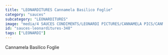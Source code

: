 ```yaml
---
title: "LEONARDITURES Cannamela Basilico Foglie"
category: "sauces"
subcategory: "LEONARDITURES"
image: "media/4 SAUCES CONDIMENTS/LEONARDI PICTURES/CANNAMELA PICS/CANNAMELA BASILICO FOGLIE.png"
id: "sauces-leonarditures-348"
tags: ["LEONARDI"]
---
```


Cannamela Basilico Foglie
